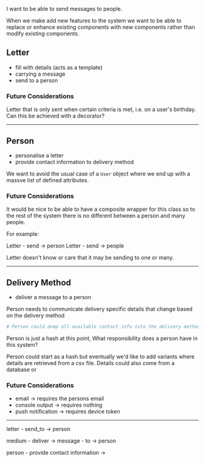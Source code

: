 I want to be able to send messages to people.

When we make add new features to the system we want to be able to replace or enhance existing components with new components rather than modify existing components.

## Letter

- fill with details (acts as a template)
- carrying a message
- send to a person

### Future Considerations

Letter that is only sent when certain criteria is met, i.e. on a user's birthday. Can this be achieved with a decorator?

---

## Person

- personalise a letter
- provide contact information to delivery method

We want to avoid the usual case of a `User` object where we end up with a massve list of defined attributes.

### Future Considerations

It would be nice to be able to have a composite wrapper for this class so to the rest of the system there is no different between a person and many people.

For example:

Letter - send -> person
Letter - send -> people

Letter doesn't know or care that it may be sending to one or many.

---

## Delivery Method

- deliver a message to a person

Person needs to communicate delivery specific details that change based on the delivery method

```ruby
# Person could dump all available contact info into the delivery method?
```
Person is just a hash at this point, What responsibility does a person have in this system?

Person could start as a hash but eventually we'd like to add variants where details are retrieved from a csv file. Details could also come from a database or 

### Future Considerations

- email -> requires the persons email
- console output -> requires nothing
- push notification -> requires device token


---

letter - send_to -> person

medium - deliver -> message - to -> person

person - provide contact information -> 




        
